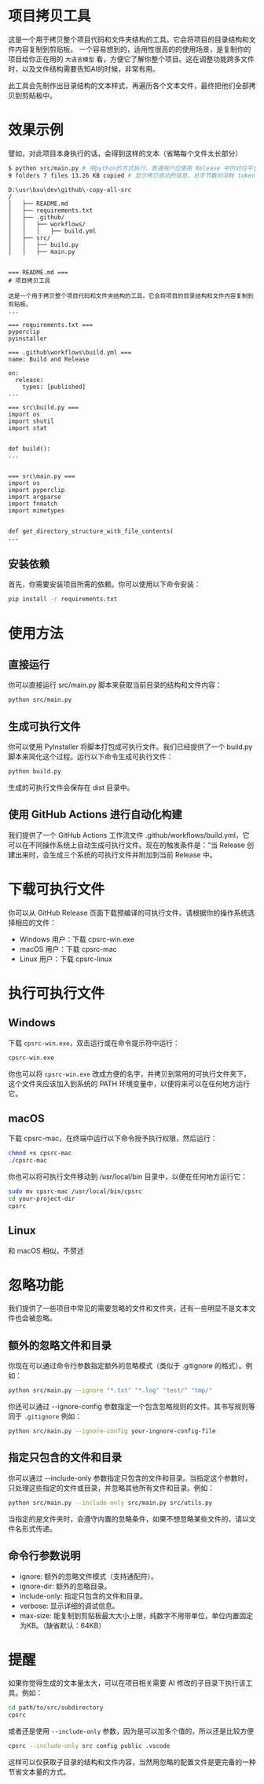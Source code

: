 # 项目拷贝工具

这是一个用于拷贝整个项目代码和文件夹结构的工具。它会将项目的目录结构和文件内容复制到剪贴板。
一个容易想到的，适用性很高的的使用场景，是复制你的项目给你正在用的 `大语言模型` 看，方便它了解你整个项目。这在调整功能跨多文件时，以及文件结构需要告知AI的时候，非常有用。

此工具会先制作出目录结构的文本样式，再遍历各个文本文件，最终把他们全部拷贝到剪贴板中。

# 效果示例

譬如，对此项目本身执行的话，会得到这样的文本（省略每个文件太长部分）

```sh
$ python src/main.py # 用python的方式执行，普通用户应使用 Release 中的对应平台的可执行文件
9 folders 7 files 13.26 KB copied # 显示拷贝成功的信息，总字节数对消耗 token 的大小控制有帮助
```

```plaintext
D:\usr\bxu\dev\github\-copy-all-src
/
│   ├── README.md
│   ├── requirements.txt
│   ├── .github/
│   │   ├── workflows/
│   │   │   ├── build.yml
│   ├── src/
│   │   ├── build.py
│   │   ├── main.py


=== README.md ===
# 项目拷贝工具

这是一个用于拷贝整个项目代码和文件夹结构的工具。它会将项目的目录结构和文件内容复制到剪贴板。
...

=== requirements.txt ===
pyperclip
pyinstaller

=== .github\workflows\build.yml ===
name: Build and Release

on:
  release:
    types: [published]
...

=== src\build.py ===
import os
import shutil
import stat


def build():
...


=== src\main.py ===
import os
import pyperclip
import argparse
import fnmatch
import mimetypes


def get_directory_structure_with_file_contents(
...

```

## 安装依赖

首先，你需要安装项目所需的依赖。你可以使用以下命令安装：

```sh
pip install -r requirements.txt
```

# 使用方法

## 直接运行

你可以直接运行 src/main.py 脚本来获取当前目录的结构和文件内容：

```sh
python src/main.py
```

## 生成可执行文件

你可以使用 PyInstaller 将脚本打包成可执行文件。我们已经提供了一个 build.py 脚本来简化这个过程。运行以下命令生成可执行文件：

```sh
python build.py
```

生成的可执行文件会保存在 dist 目录中。

## 使用 GitHub Actions 进行自动化构建

我们提供了一个 GitHub Actions 工作流文件 .github/workflows/build.yml，它可以在不同操作系统上自动生成可执行文件。现在的触发条件是：“当 Release 创建出来时，会生成三个系统的可执行文件并附加到当前 Release 中。

# 下载可执行文件

你可以从 GitHub Release 页面下载预编译的可执行文件。请根据你的操作系统选择相应的文件：

- Windows 用户：下载 cpsrc-win.exe
- macOS 用户：下载 cpsrc-mac
- Linux 用户：下载 cpsrc-linux

# 执行可执行文件

## Windows

下载 `cpsrc-win.exe`，双击运行或在命令提示符中运行：

```sh
cpsrc-win.exe
```

你也可以将 `cpsrc-win.exe` 改成方便的名字，并拷贝到常用的可执行文件夹下，这个文件夹应该加入到系统的 PATH 环境变量中，以便将来可以在任何地方运行它。

## macOS

下载 cpsrc-mac，在终端中运行以下命令授予执行权限，然后运行：

```sh
chmod +x cpsrc-mac
./cpsrc-mac
```

你也可以将可执行文件移动到 /usr/local/bin 目录中，以便在任何地方运行它：

```sh
sudo mv cpsrc-mac /usr/local/bin/cpsrc
cd your-project-dir
cpsrc
```

## Linux

和 macOS 相似，不赘述

# 忽略功能

我们提供了一些项目中常见的需要忽略的文件和文件夹，还有一些明显不是文本文件也会被忽略。

## 额外的忽略文件和目录

你现在可以通过命令行参数指定额外的忽略模式（类似于 .gitignore 的格式）。例如：

```sh
python src/main.py --ignore "*.txt" "*.log" "test/" "tmp/"
```

你还可以通过 --ignore-config 参数指定一个包含忽略规则的文件。其书写规则等同于 `.gitignore` 例如：

```sh
python src/main.py --ignore-config your-ingnore-config-file
```

## 指定只包含的文件和目录

你可以通过 --include-only 参数指定只包含的文件和目录。当指定这个参数时，只处理这些指定的文件或目录，并忽略其他所有文件和目录。例如：

```sh
python src/main.py --include-only src/main.py src/utils.py
```

当指定的是文件夹时，会遵守内置的忽略条件，如果不想忽略某些文件的，请以文件名形式传递。

## 命令行参数说明

- ignore: 额外的忽略文件模式（支持通配符）。
- ignore-dir: 额外的忽略目录。
- include-only: 指定只包含的文件和目录。
- verbose: 显示详细的调试信息。
- max-size: 能复制到剪贴板最大大小上限，纯数字不用带单位，单位内置固定为KB。（缺省默认：64KB）

# 提醒
如果你觉得生成的文本量太大，可以在项目相关需要 AI 修改的子目录下执行该工具。例如：

```sh
cd path/to/src/subdirectory
cpsrc
```

或者还是使用 `--include-only` 参数，因为是可以加多个值的，所以还是比较方便

```sh
cpsrc --include-only src config public .vscode
```

这样可以仅获取子目录的结构和文件内容，当然用忽略的配置文件是更完备的一种节省文本量的方式。